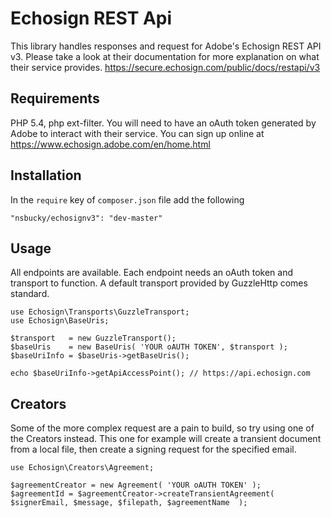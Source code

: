 # Echosign REST Api
This library handles responses and request for Adobe's Echosign REST API v3. Please take a look at their documentation for more explanation on what their service provides.
https://secure.echosign.com/public/docs/restapi/v3

## Requirements
PHP 5.4, php ext-filter. You will need to have an oAuth token generated by Adobe to interact with their service. You can sign up online at https://www.echosign.adobe.com/en/home.html

## Installation
In the `require` key of `composer.json` file add the following

    "nsbucky/echosignv3": "dev-master"

## Usage
All endpoints are available. Each endpoint needs an oAuth token and transport to function. A default transport provided by GuzzleHttp comes standard.

    use Echosign\Transports\GuzzleTransport;
    use Echosign\BaseUris;
    
    $transport   = new GuzzleTransport();
    $baseUris    = new BaseUris( 'YOUR oAUTH TOKEN', $transport );
    $baseUriInfo = $baseUris->getBaseUris();
    
    echo $baseUriInfo->getApiAccessPoint(); // https://api.echosign.com
    
## Creators
Some of the more complex request are a pain to build, so try using one of the Creators instead. This one for example will create a transient document from a local file, then create a signing request for the specified email.

    use Echosign\Creators\Agreement;

    $agreementCreator = new Agreement( 'YOUR oAUTH TOKEN' );
    $agreementId = $agreementCreator->createTransientAgreement(  $signerEmail, $message, $filepath, $agreementName  );


